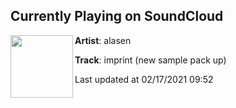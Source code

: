 ## Currently Playing on SoundCloud

[<img align="left" width="100" src="https://i1.sndcdn.com/artworks-30VAmR8jRf7Zh76F-skFTlw-t50x50.jpg">](https://soundcloud.com/alasen/imprint-new-sample-pack-up)

**Artist**: alasen 

**Track**: imprint (new sample pack up)

Last updated at 02/17/2021 09:52
